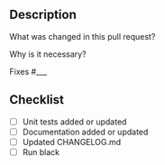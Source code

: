 ## Description

What was changed in this pull request?

Why is it necessary?

Fixes #\_\_\_

## Checklist

-   [ ] Unit tests added or updated
-   [ ] Documentation added or updated
-   [ ] Updated CHANGELOG.md
-   [ ] Run black
